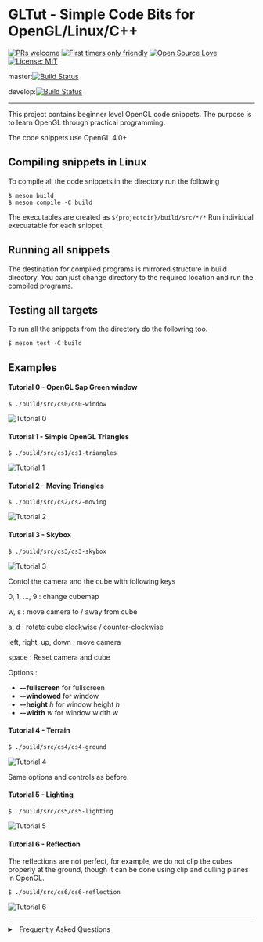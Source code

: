 # GLTut  - Simple Code Bits for OpenGL/Linux/C++

[![PRs welcome](https://img.shields.io/badge/PRs-welcome-brightgreen.svg?style=flat)](http://makeapullrequest.com)
[![First timers only friendly](https://img.shields.io/badge/first--timers--only-friendly-blue.svg?style=flat)](https://github.com/sarvottamananda/)
[![Open Source Love](https://firstcontributions.github.io/open-source-badges/badges/open-source-v1/open-source.svg)](https://github.com/firstcontributions/open-source-badges)
[![License: MIT](https://img.shields.io/badge/License-MIT-green.svg)](https://opensource.org/licenses/MIT)

master:[![Build Status](https://travis-ci.com/sarvottamananda/gltut-cpp.svg?branch=master)](https://travis-ci.com/sarvottamananda/gltut-cpp)

develop:[![Build Status](https://travis-ci.com/sarvottamananda/gltut-cpp.svg?branch=develop)](https://travis-ci.com/sarvottamananda/gltut-cpp)

***

This project contains beginner level OpenGL code snippets. The purpose is to learn OpenGL through
practical programming. 

The code snippets use OpenGL 4.0+

## Compiling snippets in Linux

To compile all the code snippets in the directory run the following

```
$ meson build
$ meson compile -C build
```

The executables are created as ```${projectdir}/build/src/*/*```
Run individual execuatable for each snippet.

## Running all snippets

The destination for compiled programs is mirrored structure in build directory.
You can just change directory to the required location and run the compiled programs.

## Testing all targets

To run all the snippets from the directory do the following too.

```
$ meson test -C build
```



## Examples

#### Tutorial 0 - OpenGL Sap Green window

```
$ ./build/src/cs0/cs0-window 
```

![Tutorial 0](https://raw.githubusercontent.com/wiki/sarvottamananda/glbits-cpp/imgs/cs0-window.png)



#### Tutorial 1 - Simple OpenGL Triangles

```
$ ./build/src/cs1/cs1-triangles
```

![Tutorial 1](https://raw.githubusercontent.com/wiki/sarvottamananda/glbits-cpp/imgs/cs1-triangles.png)


#### Tutorial 2 - Moving Triangles

```
$ ./build/src/cs2/cs2-moving
```

![Tutorial 2](https://raw.githubusercontent.com/wiki/sarvottamananda/glbits-cpp/imgs/cs2-moving.png)

#### Tutorial 3 - Skybox

```
$ ./build/src/cs3/cs3-skybox
```

![Tutorial 3](https://raw.githubusercontent.com/wiki/sarvottamananda/glbits-cpp/imgs/cs3-skybox.png)

Contol the camera and the cube with following keys

0, 1, ..., 9 : change cubemap

w, s : move camera to / away from cube

a, d : rotate cube clockwise / counter-clockwise

left, right, up, down : move camera

space : Reset camera and cube

Options : 

-    **--fullscreen** for fullscreen
-    **--windowed** for window
-    **--height** _h_ for window height _h_
-    **--width** _w_ for window width _w_

#### Tutorial 4 - Terrain

```
$ ./build/src/cs4/cs4-ground
```

![Tutorial 4](https://raw.githubusercontent.com/wiki/sarvottamananda/glbits-cpp/imgs/cs4-ground.png)

Same options and controls as before.

#### Tutorial 5 - Lighting

```
$ ./build/src/cs5/cs5-lighting
```

![Tutorial 5](https://raw.githubusercontent.com/wiki/sarvottamananda/glbits-cpp/imgs/cs5-lighting.jpg)

#### Tutorial 6 - Reflection

The reflections are not perfect, for example, we do not clip the cubes properly
at the ground, though it can be done using clip and culling planes in OpenGL.

```
$ ./build/src/cs6/cs6-reflection
```

![Tutorial 6](https://raw.githubusercontent.com/wiki/sarvottamananda/glbits-cpp/imgs/cs6-reflection.jpg)

***


<details> <summary> <a class="btnfire small stroke"><em class="fas
fa-chevron-circle-down"></em>&nbsp;&nbsp;Frequently Asked Questions</a>
</summary>

<ul>
<li>

[Code of Conduct](Code_of_conduct.md)
</li>


</ul>
</details>



